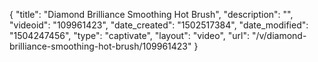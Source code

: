 {
    "title": "Diamond Brilliance Smoothing Hot Brush",
    "description": "",
    "videoid": "109961423",
    "date_created": "1502517384",
    "date_modified": "1504247456",
    "type": "captivate",
    "layout": "video",
    "url": "\/v\/diamond-brilliance-smoothing-hot-brush\/109961423"
}